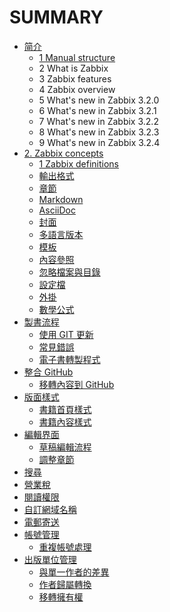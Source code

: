 # SUMMARY

* [简介](README.md)
  * [1 Manual structure](manual/introduction/manual_structure.md)
  * 2 What is Zabbix
  * 3 Zabbix features
  * 4 Zabbix overview
  * 5 What's new in Zabbix 3.2.0
  * 6 What's new in Zabbix 3.2.1
  * 7 What's new in Zabbix 3.2.2
  * 8 What's new in Zabbix 3.2.3
  * 9 What's new in Zabbix 3.2.4
* [2. Zabbix concepts](manual/concepts/README.md)
  * [1 Zabbix definitions](manual/concepts/definitions.md)
  * [輸出格式](format/introduction.md)
  * [章節](format/chapters.md)
  * [Markdown](format/markdown.md)
  * [AsciiDoc](format/asciidoc.md)
  * [封面](format/cover.md)
  * [多語言版本](format/languages.md)
  * [模板](format/templating.md)
  * [內容參照](format/conrefs.md)
  * [忽略檔案與目錄](format/ignore.md)
  * [設定檔](format/configuration.md)
  * [外掛](format/plugins.md)
  * [數學公式](format/math.md)
* [製書流程](build/README.md)
  * [使用 GIT 更新](build/push.md)
  * [常見錯誤](build/errors.md)
  * [電子書轉製程式](build/ebookconvert.md)
* [整合 GitHub](github/README.md)
  * [移轉內容到 GitHub](github/transferring_to_github.md)
* [版面樣式](styling/README.md)
  * [書籍首頁樣式](styling/homepage.md)
  * [書籍內容樣式](styling/book.md)
* [編輯界面](editor/README.md)
  * [草稿編輯流程](editor/draft.md)
  * [調整章節](editor/chapters.md)
* [搜尋](platform/search.md)
* [營業稅](platform/taxes.md)
* [閱讀權限](platform/visibility.md)
* [自訂網域名稱](platform/domains.md)
* [電郵寄送](platform/mailing.md)
* [帳號管理](account/README.md)
  * [重複帳號處理](account/duplicate.md)
* [出版單位管理](platform/organizations/README.md)
  * [與單一作者的差異](platform/organizations/differences.md)
  * [作者歸屬轉換](platform/organizations/convert.md)
  * [移轉擁有權](platform/organizations/ownership.md)

